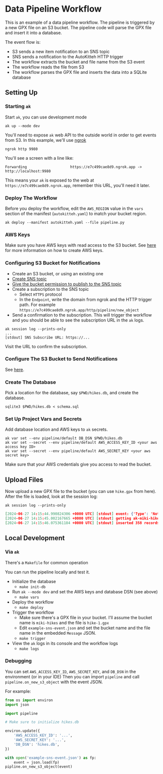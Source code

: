 # Data Pipeline Workflow

This is an example of a data pipeline workflow. The pipeline is triggered by a new GPX file on an S3 bucket.
The pipeline code will parse the GPX file and insert it into a database.

The event flow is:

- S3 sends a new item notification to an SNS topic
- SNS sends a notification to the AutoKitteh HTTP trigger
- The workflow extracts the bucket and file name from the S3 event
- The workflow reads the file from S3
- The workflow parses the GPX file and inserts the data into a SQLite database

## Setting Up

### Starting `ak`

Start `ak`, you can use development mode

```
ak up --mode dev
```

You'll need to expose `ak` web API to the outside world in order to get events from S3.
In this example, we'll use [ngrok](https://ngrok.com/)

```
ngrok http 9980
```

You'll see a screen with a line like:

```
Forwarding                    https://e7c499cae8d9.ngrok.app -> http://localhost:9980
```

This means your `ak` is exposed to the web at `https://e7c499cae8d9.ngrok.app`, remember this URL, you'll need it later.

### Deploy The Workflow

Before you deploy the workflow, edit the `AWS_REGION` value in the `vars` section of the manifest (`autokitteh.yaml`) to match your bucket region.

```
ak deploy --manifest autokitteh.yaml --file pipeline.py
```

### AWS Keys

Make sure you have AWS keys with read access to the S3 bucket.
See [here](https://docs.aws.amazon.com/IAM/latest/UserGuide/id_credentials_access-keys.html) for more information on how to create AWS keys.

### Configuring S3 Bucket for Notifications

- Create an S3 bucket, or using an existing one
- [Create SNS topic](https://docs.aws.amazon.com/sns/latest/dg/sns-create-topic.html)
- [Give the bucket permission to publish to the SNS topic][ap]
- Create a subscription to the SNS topic
    - Select `HTTPS` protocol
    - In the `Endpoint`, write the domain from ngrok and the HTTP trigger path.
      For example `https://e7c499cae8d9.ngrok.app/http/pipeline/new_object`
- Send a confirmation to the subscription. 
   This will trigger the workflow and you should be able to see the subscription URL in the `ak` logs.

```
ak session log --prints-only
...
[stdout] SNS Subscribe URL: https://...
```

Visit the URL to confirm the subscription.

### Configure The S3 Bucket to Send Notifications

See [here](https://docs.aws.amazon.com/AmazonS3/latest/userguide/ways-to-add-notification-config-to-bucket.html).

### Create The Database

Pick a location for the database, say `$PWD/hikes.db`, and create the database.

```
sqlite3 $PWD/hikes.db < schema.sql
```

### Set Up Project Vars and Secrets

Add database location and AWS keys to `ak` secrets.

```
ak var set --env pipeline/default DB_DSN $PWD/hikes.db
ak var set --secret --env pipeline/default AWS_ACCESS_KEY_ID <your aws access key ID>
ak var set --secret --env pipeline/default AWS_SECRET_KEY <your aws secret key>
```

Make sure that your AWS credentials give you access to read the bucket.

[ap]: https://docs.aws.amazon.com/AmazonS3/latest/userguide/ways-to-add-notification-config-to-bucket.html#step1-create-sns-topic-for-notification

## Upload Files

Now upload a new GPX file to the bucket (you can use `hike.gpx` from here).
After the file is loaded, look at the session log:

```
ak session log --prints-only
```

```json
[2024-06-27 14:15:44.990824306 +0000 UTC] [stdout] event: {'Type': 'Notification', 'MessageId': 'e199ce57-86f5-59ba-a38a-90a0f0e190aa', 'TopicArn': 'arn:aws:sns:eu-north-1:975050051518:hikes', 'Subject': 'Amazon S3 Notification', 'Message': '{"Records":[{"eventVersion":"2.1","eventSource":"aws:s3","awsRegion":"eu-north-1","eventTime":"2024-06-27T14:14:44.418Z","eventName":"ObjectCreated:Put","userIdentity":{"principalId":"AWS:AROA6GBMDB67DH6QBEE75:miki"},"requestParameters":{"sourceIPAddress":"147.235.211.162"},"responseElements":{"x-amz-request-id":"2593RVSRRERSMWG4","x-amz-id-2":"h+wcGUnQUN/uIMMybLf+mQj9k0xeAuUWN6GZw9P2fTNXWtpYY4v76wnvtQ5EZI+epG32f0OFGeB64mQScVkYMTVLatKGvn06nC71SQPTP2s="},"s3":{"s3SchemaVersion":"1.0","configurationId":"new","bucket":{"name":"ak-miki-hikes","ownerIdentity":{"principalId":"A3RBVIBHMVQI0T"},"arn":"arn:aws:s3:::ak-miki-hikes"},"object":{"key":"hike11.gpx","size":31683,"eTag":"07618ea3c6e04cb24c80007a10d91438","sequencer":"00667D73D45F53EA22"}}}]}', 'Timestamp': '2024-06-27T14:14:44.924Z', 'SignatureVersion': '1', 'Signature': 'fpXoBYMe3pvs74mtXy7vKCi9DDmh7kPeecoGuqgsEuyBHLK40yzWaZDb/v71WfsDH/UOLOAWE/LyqkAmOj3xNQVlH9NYh+rRYjAw6YcrzjRvmd2GvRqG6ZCQIxUgrUmXGSibFIGnJeTTEuLdKiP+FDU26ZjvGcAt9ogC6no9MT2+mkPd+9z1Czs+JDEGBV7IgWwDKKQ51Rkt48+CzjYl9EBeQesn4EjTpdIckss3p0324hc6IZneQhLcqopaPNVMLPX83hlAFmCEMSoUxuMp+dyGMaXVG4PsmpP2I3M5lbdnHBk5bueneJRft8xAsLMkFt+tfdwpHbIakm2I14vEZQ==', 'SigningCertURL': 'https://sns.eu-north-1.amazonaws.com/SimpleNotificationService-60eadc530605d63b8e62a523676ef735.pem', 'UnsubscribeURL': 'https://sns.eu-north-1.amazonaws.com/?Action=Unsubscribe&SubscriptionArn=arn:aws:sns:eu-north-1:975050051518:hikes:18b9ba01-43f1-4a6f-a5a1-95c76a68f760'}
[2024-06-27 14:15:45.002167665 +0000 UTC] [stdout] getting ak-miki-hikes/hike11.gpx
[2024-06-27 14:15:46.075361184 +0000 UTC] [stdout] inserted 358 records
```

## Local Development

### Via `ak`

There's a `Makefile` for common operation

You can run the pipeline locally and test it.
- Initialize the database
    - `make init-db`
- Run `ak --mode dev` and set the AWS keys and database DSN (see above)
    - `make vars`
- Deploy the workflow
    - `make deploy`
- Trigger the workflow
    - Make sure there's a GPX file in your bucket. I'll assume the bucket name is `miki-hikes` and the file is `hike-1.gpx`
    - Edit `example-sns-event.json` and set the bucket name and the file name in the embedded `Message` JSON.
    - `make trigger`
- View the `ak` logs in its console and the workflow logs
    - `make logs`


### Debugging

You can set `AWS_ACCESS_KEY_ID`, `AWS_SECRET_KEY`, and `DB_DSN` in the environment (or in your IDE)
Then you can import `pipeline` and call `pipeline.on_new_s3_object` with the event JSON.

For example:

```python
from os import environ
import json

import pipeline

# Make sure to initialize hikes.db

environ.update({
    'AWS_ACCESS_KEY_ID': '...',
    'AWS_SECRET_KEY': '...',
    'DB_DSN': 'hikes.db',
})

with open('example-sns-event.json') as fp:
    event = json.load(fp)
pipline.on_new_s3_object(event)
```
